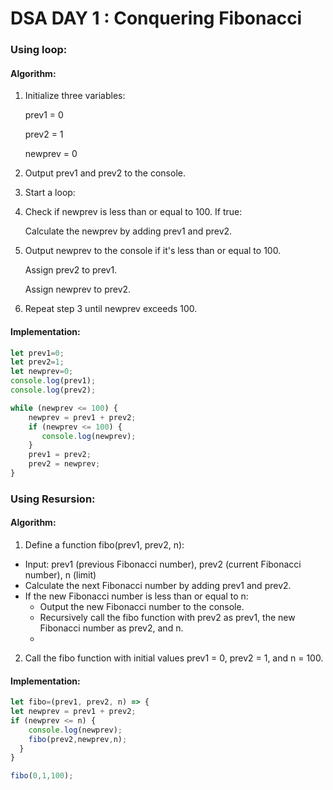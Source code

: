 # DSA DAY 1 : Conquering Fibonacci

### Using loop:
#### Algorithm:
1) Initialize three variables:

   prev1 = 0

   prev2 = 1

   newprev = 0

2) Output prev1 and prev2 to the console.

3) Start a loop:

4) Check if newprev is less than or equal to 100.
If true:

    Calculate the newprev by adding prev1 and prev2.

6) Output newprev to the console if it's less than or equal to 100.

    Assign prev2 to prev1.

    Assign newprev to prev2.

7) Repeat step 3 until newprev exceeds 100.


#### Implementation:

```js
let prev1=0;
let prev2=1;
let newprev=0;
console.log(prev1);
console.log(prev2);

while (newprev <= 100) {
    newprev = prev1 + prev2;
    if (newprev <= 100) {
       console.log(newprev);
    }
    prev1 = prev2;
    prev2 = newprev;
}
```

### Using Resursion:

#### Algorithm:
1. Define a function fibo(prev1, prev2, n):

- Input: prev1 (previous Fibonacci number), prev2 (current Fibonacci number), n (limit)
- Calculate the next Fibonacci number by adding prev1 and prev2.
- If the new Fibonacci number is less than or equal to n:
   - Output the new Fibonacci number to the console.
   - Recursively call the fibo function with prev2 as prev1, the new Fibonacci number as prev2, and n.
   - 
2. Call the fibo function with initial values prev1 = 0, prev2 = 1, and n = 100.


#### Implementation:

```js
let fibo=(prev1, prev2, n) => {
let newprev = prev1 + prev2;
if (newprev <= n) {
    console.log(newprev);
    fibo(prev2,newprev,n);
  }
}

fibo(0,1,100);
```
